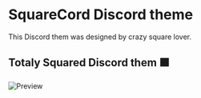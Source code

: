 # SquareCord Discord theme
This Discord them was designed by crazy square lover.


## Totaly Squared Discord them :black_large_square:


![Preview](https://z-sector.icu/ds/discord-preview3.png "preview-screenshot")
